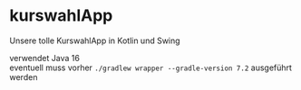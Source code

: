 # kurswahlApp
Unsere tolle KurswahlApp in Kotlin und Swing

verwendet Java 16 \
eventuell muss vorher `./gradlew wrapper --gradle-version 7.2` ausgeführt werden

